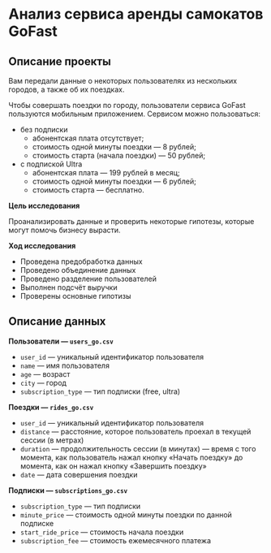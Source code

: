 # Анализ сервиса аренды самокатов GoFast

## Описание проекты

Вам передали данные о некоторых пользователях из нескольких городов, а также об их поездках. 

Чтобы совершать поездки по городу, пользователи сервиса GoFast пользуются мобильным приложением. Сервисом можно пользоваться:
- без подписки
    - абонентская плата отсутствует;
    - стоимость одной минуты поездки — 8 рублей;
    - стоимость старта (начала поездки) — 50 рублей;
- с подпиской Ultra
    - абонентская плата — 199 рублей в месяц;
    - стоимость одной минуты поездки — 6 рублей;
    - стоимость старта — бесплатно.

**Цель исследования**

Проанализировать данные и проверить некоторые гипотезы, которые могут помочь бизнесу вырасти.

**Ход исследования**

* Проведена предобработка данных
* Проведено объединение данных
* Проведено разделение пользователей
* Выполнен подсчёт выручки
* Проверены основные гипотизы

## Описание данных

**Пользователи — `users_go.csv`**

- `user_id`	— уникальный идентификатор пользователя
- `name` — имя пользователя
- `age` —	возраст
- `city` — город
- `subscription_type` — тип подписки (free, ultra)

**Поeздки — `rides_go.csv`**

- `user_id`	— уникальный идентификатор пользователя
- `distance` — расстояние, которое пользователь проехал в текущей сессии (в метрах)
- `duration` — продолжительность сессии (в минутах) — время с того момента, как пользователь нажал кнопку «Начать поездку» до момента, как он нажал кнопку «Завершить поездку»
- `date` — дата совершения поездки

**Подписки — `subscriptions_go.csv`**

- `subscription_type` — тип подписки
- `minute_price` — стоимость одной минуты поездки по данной подписке
- `start_ride_price` — стоимость начала поездки
- `subscription_fee` — стоимость ежемесячного платежа

